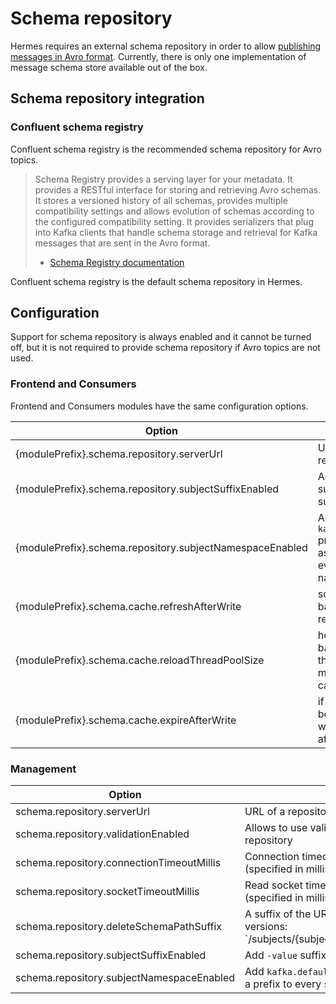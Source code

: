 # Schema repository

Hermes requires an external schema repository in order to allow [publishing messages in Avro format](../user/publishing-avro.md).
Currently, there is only one implementation of message schema store available out of the box.

## Schema repository integration

### Confluent schema registry

Confluent schema registry is the recommended schema repository for Avro topics.

> Schema Registry provides a serving layer for your metadata. It provides a RESTful interface for storing and retrieving Avro schemas.
> It stores a versioned history of all schemas, provides multiple compatibility settings and allows evolution
> of schemas according to the configured compatibility setting. It provides serializers that plug into Kafka clients
> that handle schema storage and retrieval for Kafka messages that are sent in the Avro format.
> - [Schema Registry documentation](https://github.com/confluentinc/schema-registry)

Confluent schema registry is the default schema repository in Hermes.

## Configuration

Support for schema repository is always enabled and it cannot be turned off, but it is not required
to provide schema repository if Avro topics are not used.

### Frontend and Consumers

Frontend and Consumers modules have the same configuration options.

Option                                   | Description                                                        | Default value
-------------------------------------------------------- | ---------------------------------------------------------------------- | -------------
{modulePrefix}.schema.repository.serverUrl               | URL of a repository                                                    | `http://localhost:8888/`
{modulePrefix}.schema.repository.subjectSuffixEnabled    | Add `-value` suffix to every subject name                              | `false`
{modulePrefix}.schema.repository.subjectNamespaceEnabled | Add `kafka.namespace` property value as a prefix to every subject name | `false`
{modulePrefix}.schema.cache.refreshAfterWrite            | schema cache background refresh period                                 | 10m
{modulePrefix}.schema.cache.reloadThreadPoolSize         | how many background threads should maintain the cache                  | 2
{modulePrefix}.schema.cache.expireAfterWrite             | if schema can't be refreshed, it will be deleted after this period     | 24h

### Management

Option                                   | Description                                                        | Default value
---------------------------------------- | ------------------------------------------------------------------ | -------------
schema.repository.serverUrl              | URL of a repository                                                | `http://localhost:8888/`
schema.repository.validationEnabled      | Allows to use validation API in schema repository                  | `false`
schema.repository.connectionTimeoutMillis| Connection timeout used in http client (specified in milliseconds) | 1000
schema.repository.socketTimeoutMillis    | Read socket timeout used in http client (specified in milliseconds)| 3000
schema.repository.deleteSchemaPathSuffix | A suffix of the URL to delete all schema versions: `/subjects/{subject}/{deleteSchemaPathSuffix}| `versions`
schema.repository.subjectSuffixEnabled   | Add `-value` suffix to every subject name                          | `false`
schema.repository.subjectNamespaceEnabled| Add `kafka.defaultNamespace` property value as a prefix to every subject name | `false`

